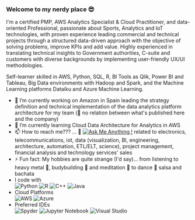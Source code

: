 ### Welcome to my nerdy place 😎

I'm a certified PMP, AWS Analytics Specialist & Cloud Practitioner, and data-oriented Professional, passionate about Sports, Analytics and IoT technologies, with proven experience leading commercial and technical projects through a structured data-driven approach with the objective of solving problems, improve KPIs and add value. Highly experienced in translating technical insights to Government authorities, C-suite and customers with diverse backgrounds by implementing user-friendly UX/UI methodologies. 

Self-learner skilled in AWS, Python, SQL, R, BI Tools as Qlik, Power BI and Tableau, Big Data environments with Hadoop and Spark, and the Machine Learning platforms Dataiku and Azure Machine Learning.

- 🔭 I’m currently working on Amazon in Spain leading the strategy definition and technical implementation of the data analytics platform architecture for my team (👀 no relation between what's published here and the company)
- 🌱 I’m currently learning Cloud Data Architecture for Analytics in AWS
- 📫 How to reach me??? ... 💬 [![Ask Me Anything !](https://img.shields.io/badge/Ask%20me-anything-1abc9c.svg)](https://www.linkedin.com/in/sebv593/) related to electronics, telecommunications, iot, data (visualization, BI, engineering, architecture, automation, ETL/ELT, science), project management, financial analysis and technology services' sales
- ⚡ Fun fact: My hobbies are quite strange (I'd say)... from listening to heavy metal 🤘, budybuilding 💪 and meditation 🧠 to dance 💃 salsa and bachata
- I code with  
![Python](https://img.shields.io/badge/python-3670A0?style=for-the-badge&logo=python&logoColor=ffdd54) ![R](https://img.shields.io/badge/r-%23276DC3.svg?style=for-the-badge&logo=r&logoColor=white) ![C++](https://img.shields.io/badge/c++-%2300599C.svg?style=for-the-badge&logo=c%2B%2B&logoColor=white) 	![Java](https://img.shields.io/badge/java-%23ED8B00.svg?style=for-the-badge&logo=java&logoColor=white)
- Cloud Platforms  
![AWS](https://img.shields.io/badge/AWS-%23FF9900.svg?style=for-the-badge&logo=amazon-aws&logoColor=white) ![Azure](https://img.shields.io/badge/azure-%230072C6.svg?style=for-the-badge&logo=microsoftazure&logoColor=white)
- Preferred IDEs  
![Spyder](https://img.shields.io/badge/Spyder-838485?style=for-the-badge&logo=spyder%20ide&logoColor=maroon) ![Jupyter Notebook](https://img.shields.io/badge/jupyter-%23FA0F00.svg?style=for-the-badge&logo=jupyter&logoColor=white) ![Visual Studio](https://img.shields.io/badge/Visual%20Studio-5C2D91.svg?style=for-the-badge&logo=visual-studio&logoColor=white)
